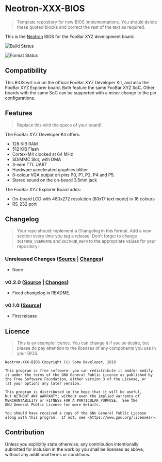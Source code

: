 # Neotron-XXX-BIOS

> Template repository for new BIOS implementations. You should delete these
> quoted blocks and correct the rest of the text as required.

This is the [Neotron](https://github.com/neotron-compute) BIOS for the FooBar XYZ development board.

![Build Status](https://github.com/$GITHUB_USERNAME/$GITHUB_REPO/workflows/Build/badge.svg "Github Action Build Status")

![Format Status](https://github.com/$GITHUB_USERNAME/$GITHUB_REPO/workflows/Format/badge.svg "Github Action Format Check Status")

## Compatibility

This BIOS will run on the official FooBar XYZ Developer Kit, and also the FooBar XYZ Explorer board. Both feature the same FooBar XYZ SoC. Other boards with the same SoC can be supported with a minor change to the pin configurations.

## Features

> Replace this with the specs of your board!

The FooBar XYZ Developer Kit offers:

* 128 KiB RAM
* 512 KiB Flash
* Cortex-M4 clocked at 64 MHz
* SD/MMC Slot, with DMA
* 3-wire TTL UART
* Hardware accelerated graphics blitter
* 8-colour VGA output on pins P0, P1, P2, P4 and P5.
* Stereo sound on the on-board 3.5mm jack

The FooBar XYZ Explorer Board adds:

* On-board LCD with 480x272 resolution (60x17 text mode) in 16 colours
* RS-232 port

## Changelog

> Your repo should implement a Changelog in this format. Add a new section
> every time you tag a release. Don't forget to change `$GITHUB_USERNAME` and
> `$GITHUB_REPO` to the appropriate values for your repository!

### Unreleased Changes ([Source](https://github.com/$GITHUB_USERNAME/$GITHUB_REPO/tree/master) | [Changes](https://github.com/$GITHUB_USERNAME/$GITHUB_REPO/compare/v0.2.0...master))

* None

### v0.2.0 ([Source](https://github.com/$GITHUB_USERNAME/$GITHUB_REPO/tree/v0.2.0) | [Changes](https://github.com/$GITHUB_USERNAME/$GITHUB_REPO/compare/v0.1.0...v0.2.0))

* Fixed changelog in README.

### v0.1.0 ([Source](https://github.com/$GITHUB_USERNAME/$GITHUB_REPO/tree/v0.1.0))

* First release

## Licence

> This is an example licence. You can change it if you so desire, but please
> do pay attention to the licenses of any components you use in your BIOS.

	Neotron-XXX-BIOS Copyright (c) Some Developer, 2019

	This program is free software: you can redistribute it and/or modify
    it under the terms of the GNU General Public License as published by
    the Free Software Foundation, either version 3 of the License, or
    (at your option) any later version.

    This program is distributed in the hope that it will be useful,
    but WITHOUT ANY WARRANTY; without even the implied warranty of
    MERCHANTABILITY or FITNESS FOR A PARTICULAR PURPOSE.  See the
    GNU General Public License for more details.

    You should have received a copy of the GNU General Public License
    along with this program.  If not, see <https://www.gnu.org/licenses/>.

## Contribution

Unless you explicitly state otherwise, any contribution intentionally
submitted for inclusion in the work by you shall be licensed as above, without
any additional terms or conditions.
